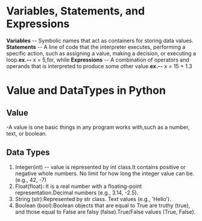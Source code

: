 # Variables, Statements, and Expressions
**Variables** -- Symbolic names that act as containers for storing data values.
**Statements** -- A line of code that the interpreter executes, performing a specific action, such as assigning a value, making a decision, or executing a loop.**ex.--** x = 5,for, while 
**Expressions** -- A combination of operators and operands that is interpreted to produce some other value.**ex.--** x = 15 + 1.3

# Value and DataTypes in Python
## Value
-A value is one basic things in any program works with,such as a number, text, or boolean.
    
## Data Types
1. Integer(int) -- value is represented by int class.It contains positive or negative whole numbers. No limit for how long the integer value can be.(e.g., 42, -7)
2. Float(float): It is a real number with a floating-point representation.Decimal numbers (e.g., 3.14, -2.5).
3. String (str):Represented by str class. Text values (e.g., 'Hello').
4. Boolean (bool):Boolean objects that are equal to True are truthy (true), and those equal to False are falsy (false).True/False values (True, False).


